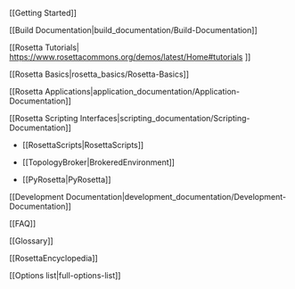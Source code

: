 [[Getting Started]]

[[Build Documentation|build_documentation/Build-Documentation]]

[[Rosetta Tutorials| https://www.rosettacommons.org/demos/latest/Home#tutorials ]]

[[Rosetta Basics|rosetta_basics/Rosetta-Basics]]

[[Rosetta Applications|application_documentation/Application-Documentation]]

[[Rosetta Scripting Interfaces|scripting_documentation/Scripting-Documentation]]

* [[RosettaScripts|RosettaScripts]]

* [[TopologyBroker|BrokeredEnvironment]]

* [[PyRosetta|PyRosetta]]

[[Development Documentation|development_documentation/Development-Documentation]]



[[FAQ]]

[[Glossary]]

[[RosettaEncyclopedia]]

[[Options list|full-options-list]]
